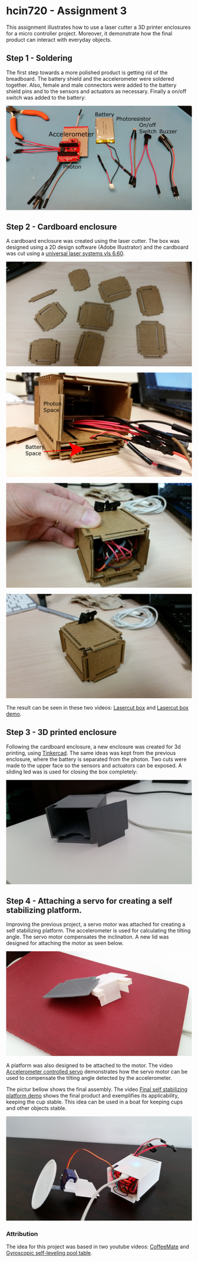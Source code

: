 # hcin720 - Assignment 3

This assignment illustrates how to use a laser cutter a 3D printer enclosures
for a micro controller project. Moreover, it demonstrate how the final product
  can interact with everyday objects.

## Step 1 - Soldering

The first step towards a more polished product is getting rid of the
breadboard. The battery shield and the accelerometer were soldered together.
Also, female and male connectors were added to the battery shield pins and to
the sensors and actuators as necessary. Finally a on/off switch was added to
the battery:

![Soldered parts](https://raw.githubusercontent.com/TiagoJustino/hcin720/master/ia3/01_parts.jpg)

## Step 2 - Cardboard enclosure

A cardboard enclosure was created using the laser cutter. The box was designed
using a 2D design software (Adobe Illustrator) and the cardboard was cut using
a [universal laser systems vls
6.60](http://www.engravingsys.com/flying-optics-laser/vls-platform-laser/vls-6-60-platform/).

![Lasercut pieces](https://raw.githubusercontent.com/TiagoJustino/hcin720/master/ia3/02_lasercut_pieces.jpg)

![Lasercut box showing the slots for battery and photon](https://raw.githubusercontent.com/TiagoJustino/hcin720/master/ia3/03_lasercut_box_with_slots.jpg)

![Assembled lasercut box](https://raw.githubusercontent.com/TiagoJustino/hcin720/master/ia3/04_assembled_lasercut_box.jpg)

![Assembled lasercut box, closed, with photon](https://raw.githubusercontent.com/TiagoJustino/hcin720/master/ia3/05_close_lasercut_box.jpg)

The result can be seen in these two videos: [Lasercut
box](https://www.youtube.com/watch?v=6FM2jhhoWrU) and [Lasercut box
demo](https://www.youtube.com/watch?v=5v9mZn7W5Ps).

## Step 3 - 3D printed enclosure

Following the cardboard enclosure, a new enclosure was created for 3d printing,
using [Tinkercad](tinkercad.com). The same ideas was kept from the previous
enclosure, where the battery is separated from the photon. Two cuts were made
to the upper face so the sensors and actuators can be exposed. A sliding led
was is used for closing the box completely:

![3D printed box](https://raw.githubusercontent.com/TiagoJustino/hcin720/master/ia3/08_3d_printed_box.jpg)

## Step 4 - Attaching a servo for creating a self stabilizing platform.

Improving the previous project, a servo motor was attached for creating a self
stabilizing platform. The accelerometer is used for calculating the tilting
angle. The servo motor compensates the inclination. A new lid was designed for
attaching the motor as seen below.

![3D printed lid for attaching servo](https://raw.githubusercontent.com/TiagoJustino/hcin720/master/ia3/09_lid_for_attaching_servo.jpg)

A platform was also designed to be attached to the motor. The video
[Accelerometer controlled servo](https://www.youtube.com/watch?v=7Pjy6zcO87I)
demonstrates how the servo motor can be used to compensate the tilting angle
detected by the accelerometer.

The pictur bellow shows the final assembly. The video [Final self stabilizing
platform demo](https://www.youtube.com/watch?v=VcfdFXkriTA) shows the final
product and exemplifies its applicability, keeping the cup stable. This idea
can be used in a boat for keeping cups and other objects stable.

![3D printed box assembled with servo](https://raw.githubusercontent.com/TiagoJustino/hcin720/master/ia3/11_final_assembly.jpg)

### Attribution

The idea for this project was based in two youtube videos:
[CoffeeMate](https://www.youtube.com/watch?v=EbMFuhaoxpo) and [Gyroscopic
self-leveling pool table](https://www.youtube.com/watch?v=N-aE5oszXyQ).
